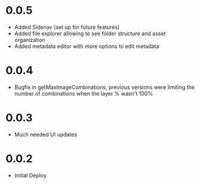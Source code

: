 # 0.0.5
- Added Sidenav (set up for future features)
- Added file explorer allowing to see folder structure and asset organization
- Added metadata editor with more options to edit metadata

# 0.0.4
- Bugfix in getMaxImageCombinations, previous versions were limiting the number of combinations when the layer % wasn't 100%

# 0.0.3
- Much needed UI updates

# 0.0.2
- Initial Deploy
